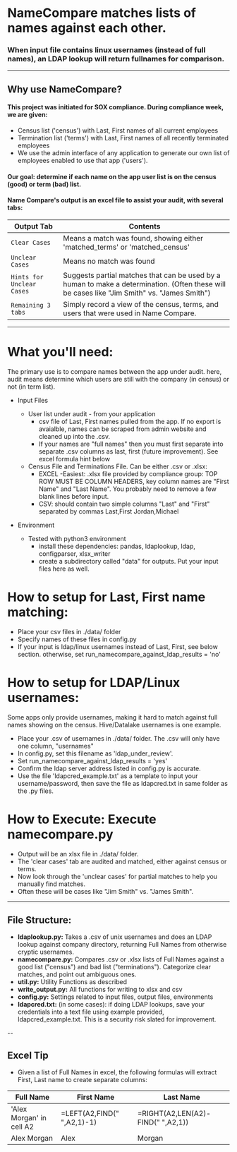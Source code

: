 # NameCompare matches lists of names against each other. 
### When input file contains linux usernames (instead of full names), an LDAP lookup will return fullnames for comparison.

---

## Why use NameCompare?
#### This project was initiated for SOX compliance. During compliance week, we are given:
* Census list ('census') with Last, First names of all current employees
* Termination list ('terms') with Last, First names of all recently terminated employees
* We use the admin interface of any application to generate our own list of employees enabled to use that app ('users').  

#### Our goal: determine if each name on the app user list is on the census (good) or term (bad) list.
####
#### Name Compare's output is an excel file to assist your audit, with several tabs:
| Output Tab | Contents |
|------------|----------|
|`Clear Cases` | Means a match was found, showing either 'matched_terms' or 'matched_census'|
|`Unclear Cases` | Means no match was found |
|`Hints for Unclear Cases` | Suggests partial matches that can be used by a human to make a determination. (Often these will be cases like "Jim Smith" vs. "James Smith")|
|`Remaining 3 tabs` | Simply record a view of the census, terms, and users that were used in Name Compare.|



---
# What you'll need: 
The primary use is to compare names between the app under audit.  here, audit means determine which users are still with the company (in census) or not (in term list).
* Input Files
	* User list under audit - from your application
		* csv file of Last, First names pulled from the app. If no export is avaialble, names can be scraped from admin website and cleaned up into the .csv.
		* If your names are "full names" then you must first separate into separate .csv columns as last, first (future improvement). See excel formula hint below
	* Census File and Terminations File.  Can be either .csv or .xlsx:
		* EXCEL -Easiest: .xlsx file provided by compliance group: TOP ROW MUST BE COLUMN HEADERS, key column names are "First Name" and "Last Name". 
			You probably need to remove a few blank lines before input.  
		* CSV: should contain two simple columns "Last" and "First" separated by commas
			Last,First
			Jordan,Michael
			
* Environment
	* Tested with python3 environment
    	* install these dependencies:  pandas, ldaplookup, ldap, configparser, xlsx_writer
    	* create a subdirectory called "data" for outputs.  Put your input files here as well.

# How to setup for Last, First name matching: 
* Place your csv files in ./data/ folder 
* Specify names of these files in config.py 
* If your input is ldap/linux usernames instead of Last, First, see below section. otherwise, set run_namecompare_against_ldap_results = 'no'

# How to setup for LDAP/Linux usernames:
Some apps only provide usernames, making it hard to match against full names showing on the census. Hive/Datalake usernames is one example. 
*  Place your .csv of usernames in ./data/ folder. The .csv will only have one column, "usernames" 
*  In config.py, set this filename as 'ldap_under_review'. 
*  Set run_namecompare_against_ldap_results = 'yes' 
*  Confirm the ldap server address listed in config.py is accurate. 
*  Use the file 'ldapcred_example.txt' as a template to input your username/password, then save the file as ldapcred.txt in same folder as the .py files.

# How to Execute: Execute namecompare.py 
* Output will be an xlsx file in ./data/ folder.
* The 'clear cases' tab are audited and matched, either against census or terms.
* Now look through the 'unclear cases' for partial matches to help you manually find matches. 
* Often these will be cases like "Jim Smith" vs. "James Smith".

---
## File Structure: 
* **ldaplookup.py:** Takes a .csv of unix usernames and does an LDAP lookup against company directory, returning Full Names from otherwise cryptic usernames. 
* **namecompare.py:** Compares .csv or .xlsx lists of Full Names against a good list ("census") and bad list ("terminations"). Categorize clear matches, and point out ambiguous ones. 
* **util.py:** Utility Functions as described 
* **write_output.py:** All functions for writing to xlsx and csv 
* **config.py:** Settings related to input files, output files, environments
* **ldapcred.txt:** (in some cases):  if doing LDAP lookups, save your credentials into a text file using example provided, ldapcred_example.txt.  This is a security risk slated for improvement.

--
## Excel Tip 
* Given a list of Full Names in excel, the following formulas will extract First, Last name to create separate columns: 

| Full Name | First Name | Last Name |
|------------|----------|----------|
|'Alex Morgan' in cell A2|=LEFT(A2,FIND(" ",A2,1)-1) |=RIGHT(A2,LEN(A2)-FIND(" ",A2,1))|
|Alex Morgan|Alex|Morgan|